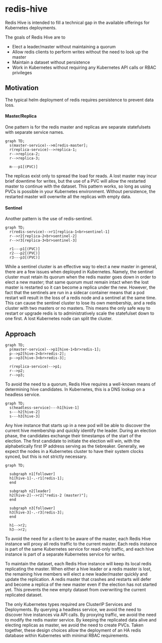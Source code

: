 # redis-hive

Redis Hive is intended to fill a technical gap in the available offerings for Kubernetes deployments.

The goals of Redis Hive are to
* Elect a leader/master without maintaining a quorum
* Allow redis clients to perform writes without the need to look up the master
* Maintain a dataset without persistence
* Work in Kubernetes without requiring any Kubernetes API calls or RBAC privileges

## Motivation

The typical helm deployment of redis requires persistence to prevent data loss.

#### Master/Replica
One pattern is for the redis master and replicas are separate statefulsets with separate service names.

```mermaid
graph TD;
  s(master-service)-->m[redis-master];
  r(replica-service)-->replica-1;
  r-->replica-2;
  r-->replica-3;

  m---p1[(PVC)]
```
The replicas exist only to spread the load for reads. A lost master may incur brief downtime for writes, but the use of a PVC will allow the restarted master to continue with the dataset. This pattern works, so long as using PVCs is possible in your Kubernetes environment. Without persistence, the restarted master will overwrite all the replicas with empty data.


#### Sentinel
Another pattern is the use of redis-sentinel.
```mermaid
graph TD;
  r(redis-service)-->r1[replica-1<br>sentinel-1]
  r-->r2[replica-2<br>sentinel-2]
  r-->r3[replica-3<br>sentinel-3]

  r1---p1[(PVC)]
  r2---p2[(PVC)]
  r3---p3[(PVC)]
```
While a sentinel cluster is an effective way to elect a new master in general, there
are a few issues when deployed in Kubernetes. Namely, the sentinel cluster must retain its quorum when the redis master goes down
in order to elect a new master; that same quorum must remain intact when the lost master is restarted so it can become a replica
under the new. However, the fact that the sentinels are run in a sidecar container means that a pod restart will result in the loss
of a redis node and a sentinel at the same time. This can cause the sentinel cluster to lose its own membership, and a redis cluster
with two masters or no masters. This means the only safe way to restart or upgrade redis is to administratively scale the statefulset
down to one first. A lost Kubernetes node can split the cluster.



## Approach

```mermaid
graph TD;
  p(master-service)-->p1[hive-1<br>redis-1];
  p-->p2[hive-2<br>redis-2];
  p-->p3[hive-3<br>redis-3];

  r(replica-service)-->p1;
  r-->p2;
  r-->p3;

```

To avoid the need to a quorum, Redis Hive requires a well-known means of determining hive candidates. In Kubernetes, this is a
DNS lookup on a headless service.
```mermaid
graph TD;
  s(headless-service)---h1[hive-1]
  s---h2[hive-2]
  s---h3[hive-3]
```
Any hive instance that starts up in a new pod will be able to discover the current hive
membership and quickly identify the leader. During an election phase, the candidates exchange their timestamps of the start of
the election. The first candidate to initiate the election will win, with the alphabetically first IP address serving as the
tiebreaker. Generally, we expect the nodes in a Kubernetes cluster to have their system clocks synced, but this is not strictly
necessary.

```mermaid
graph TD;

  subgraph n1[follower]
  h1[hive-1]-.-r1[redis-1];
  end

  subgraph n2[leader]
  h2[hive-2]-->r2["redis-2 (master)"];
  end

  subgraph n3[follower]
  h3[hive-3]-.-r3[redis-3];
  end

  h1-->r2;
  h3-->r2;
```

To avoid the need for a client to be aware of the master, each Redis Hive instance will proxy all redis traffic to the current
master. Each redis instance is part of the same Kubernetes service for read-only traffic, and each hive instance is part of
a separate Kubernetes service for writes.

To maintain the dataset, each Redis Hive instance will keep its local redis replicating the master. When either a hive leader or
a redis master is lost, the remaining hive members will elect a new leader/master quickly and update the replication. A redis
master that crashes and restarts will defer and become a replica of the new master even if the election has not started yet. This
prevents the new empty dataset from overwriting the current replicated dataset.

The only Kubernetes types required are ClusterIP Services and Deployments. By querying a headless service, we avoid the need
to discover hive instances via API calls. By proxying traffic, we avoid the need to modify the redis master service. By keeping
the replicated data alive and electing replicas as master, we avoid the need to create PVCs. Taken together, these design choices
allow the deployment of an HA redis database within Kubernetes with minimal RBAC requirements.
